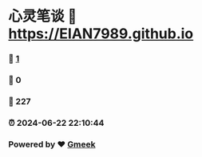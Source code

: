 # 心灵笔谈 :link: https://EIAN7989.github.io 
### :page_facing_up: [1](https://EIAN7989.github.io/tag.html) 
### :speech_balloon: 0 
### :hibiscus: 227 
### :alarm_clock: 2024-06-22 22:10:44 
### Powered by :heart: [Gmeek](https://github.com/Meekdai/Gmeek)
